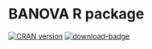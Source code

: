 # BANOVA R package
[![CRAN
version](http://www.r-pkg.org/badges/version/BANOVA)](http://www.r-pkg.org/pkg/BANOVA)
[![download-badge](http://cranlogs.r-pkg.org/badges/BANOVA)](https://cran.r-project.org/package=BANOVA)

